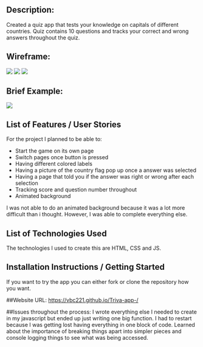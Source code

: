 ## Description:
Created a quiz app that tests your knowledge on capitals of different countries. Quiz contains 10 questions and tracks your correct and wrong answers throughout the quiz. 

## Wireframe:
![](https://github.com/vbc221/Triva-app-/blob/master/images/wireframe1.jpg)
![](https://github.com/vbc221/Triva-app-/blob/master/images/wireframe2.jpg)
![](https://github.com/vbc221/Triva-app-/blob/master/images/wireframe3.jpg)
## Brief Example:
![](https://github.com/vbc221/Triva-app-/blob/master/images/app.png)
## List of Features / User Stories
For the project I planned to be able to:
 * Start the game on its own page
* Switch pages once button is pressed
* Having different colored labels
* Having a picture of the country flag pop up once a answer was selected
* Having a page that told you if the answer was right or wrong after each selection
* Tracking score and question number throughout
* Animated background

I was not able to do an animated background because it was a lot more difficult than i thought. However, I was able to complete everything else. 
 

## List of Technologies Used
The technologies I used to create this are HTML, CSS and JS.

## Installation Instructions / Getting Started
If you want to try the app you can either fork or clone the repository how you want. 

##Website URL: https://vbc221.github.io/Triva-app-/

##Issues throughout the process:
I wrote everything else I needed to create in my javascript but ended up just writing one big function. I had to restart because I was getting lost having everything in one block of code. Learned about the importance of breaking things apart into simpler pieces and console logging things to see what was being accessed. 
